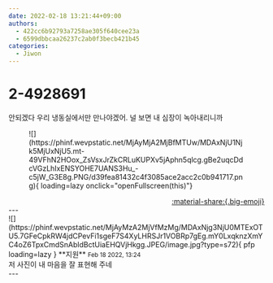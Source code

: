 ```yaml
---
date: 2022-02-18 13:21:44+09:00
authors:
  - 422cc6b92793a7258ae305f640cee23a
  - 6599dbbcaa26237c2ab0f3becb421b45
categories:
  - Jiwon
---
```


# 2-4928691

<div class="post-container" markdown="1">
<div class="content-container md-sidebar__scrollwrap" markdown="1">

안되겠다 우리 냉동실에서만 만나야겠어.  널 보면 내 심장이 녹아내리니까
<figure markdown="1">
![](https://phinf.wevpstatic.net/MjAyMjA2MjBfMTUw/MDAxNjU1Njk5MjUxNjU5.mt-49VFhN2HOox_ZsVsxJrZkCRLuKUPXv5jAphn5qlcg.gBe2uqcDdcVGzLhIxENSYOHE7UANS3Hu_-c5jW_G3E8g.PNG/d39fea81432c4f3085ace2acc2c0b941717.png){ loading=lazy onclick="openFullscreen(this)"}
</figure>


</div>
</div>

<div style="text-align: right;" markdown="1">
<a href="https://weverse.io/fromis9/fanpost/2-4928691" style="text-align: right;">:material-share:{.big-emoji}</a>
</div>
---

<div class="comments-container md-sidebar__scrollwrap" markdown="1">
<div class="comment" markdown="1">
<div class='id-container' markdown="1">
![](https://phinf.wevpstatic.net/MjAyMzA2MjVfMzMg/MDAxNjg3NjU0MTExOTU5.7GFeCpkRW4jdCPevFi1sgeF7S4XyLHRSJr1VOBRp7gEg.mY0LxqknzXmYC4oZ6TpxCmdSnAbldBctUiaEHQVjHkgg.JPEG/image.jpg?type=s72){ pfp loading=lazy }
**<span class="artist">지원</span>** <small>Feb 18 2022, 13:24</small><br>
</div>
<div class='comment-body' markdown="1">
저 사진이 내 마음을 잘 표현해 주네 
</div>
</div>
</div>
---

